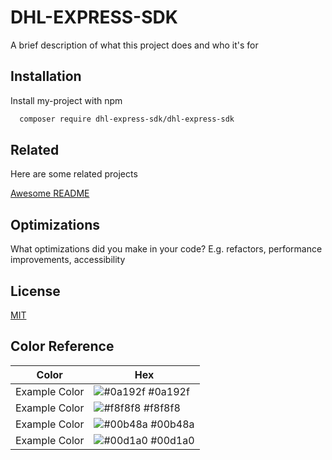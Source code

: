 # DHL-EXPRESS-SDK

A brief description of what this project does and who it's for

## Installation

Install my-project with npm

```bash
  composer require dhl-express-sdk/dhl-express-sdk
```

## Related

Here are some related projects

[Awesome README](https://github.com/matiassingers/awesome-readme)

## Optimizations

What optimizations did you make in your code? E.g. refactors, performance improvements, accessibility

## License

[MIT](https://choosealicense.com/licenses/mit/)

## Color Reference

| Color         | Hex                                                              |
| ------------- | ---------------------------------------------------------------- |
| Example Color | ![#0a192f](https://via.placeholder.com/10/0a192f?text=+) #0a192f |
| Example Color | ![#f8f8f8](https://via.placeholder.com/10/f8f8f8?text=+) #f8f8f8 |
| Example Color | ![#00b48a](https://via.placeholder.com/10/00b48a?text=+) #00b48a |
| Example Color | ![#00d1a0](https://via.placeholder.com/10/00b48a?text=+) #00d1a0 |
